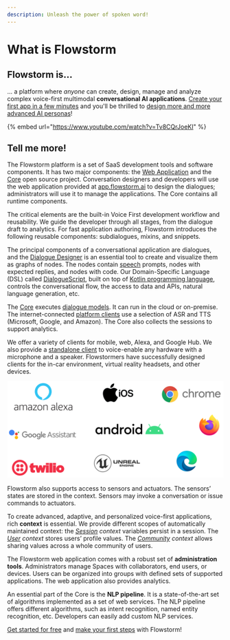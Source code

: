 ```yaml
---
description: Unleash the power of spoken word!
---
```


# What is Flowstorm

## **Flowstorm is...**

... a platform where _anyone_ can create, design, manage and analyze complex voice-first multimodal **conversational AI applications**. [Create your first app in a few minutes](quick-start.md) and you'll be thrilled to [design more and more advanced AI personas]()!

{% embed url="https://www.youtube.com/watch?v=Tv8CQrJoeKI" %}

## Tell me more!

The Flowstorm platform is a set of SaaS development tools and software components. It has two major components: the [Web Application](app/welcome.md) and the [Core](core/about-project.md) open source project. Conversation designers and developers will use the web application provided at [app.flowstorm.ai](https://app.flowstorm.ai/) to design the dialogues; administrators will use it to manage the applications. The Core contains all runtime components.

The critical elements are the built-in Voice First development workflow and reusability. We guide the developer through all stages, from the dialogue draft to analytics. For fast application authoring, Flowstorm introduces the following reusable components: subdialogues, mixins, and snippets.

The principal components of a conversational application are dialogues, and the [Dialogue Designer](app/space/design/dialogue-designer.md) is an essential tool to create and visualize them as graphs of nodes. The nodes contain [speech](model/dialogue-model-coding/basic-use-cases/speech-output.md) prompts, nodes with expected replies, and nodes with code. Our Domain-Specific Language \(DSL\) called [DialogueScript](model/dialoguescript/), built on top of [Kotlin programming language](https://kotlinlang.org/), controls the conversational flow, the access to data and APIs, natural language generation, etc.

The [Core](core/about-project.md) executes [dialogue models](model/dialogue-model-coding/building-blocks/dialogue-model.md). It can run in the cloud or on-premise. The internet-connected [platform clients](clients/introduction.md) use a selection of ASR and TTS \(Microsoft, Google, and Amazon\). The Core also collects the sessions to support analytics.

We offer a variety of clients for mobile, web, Alexa, and Google Hub. We also provide a [standalone client](clients/standalone/) to voice-enable any hardware with a microphone and a speaker. Flowstormers have successfully designed clients for the in-car environment, virtual reality headsets, and other devices. 

![](.gitbook/assets/image%20%287%29.png)

Flowstorm also supports access to sensors and actuators. The sensors’ states are stored in the context. Sensors may invoke a conversation or issue commands to actuators.

To create advanced, adaptive, and personalized voice-first applications, rich **context** is essential. We provide different scopes of automatically maintained context: the [_Session_](model/dialogue-model-coding/context-scopes/session.md) _context_ variables persist in a session. The [_User_](model/dialogue-model-coding/context-scopes/user.md) _context_ stores users’ profile values. The [_Community_](model/dialogue-model-coding/context-scopes/community.md) _context_ allows sharing values across a whole community of users.

The Flowstorm web application comes with a robust set of **administration tools**. Administrators manage Spaces with collaborators, end users, or devices. Users can be organized into groups with defined sets of supported applications. The web application also provides analytics. 

An essential part of the Core is the **NLP pipeline**. It is a state-of-the-art set of algorithms implemented as a set of web services. The NLP pipeline offers different algorithms, such as intent recognition, named entity recognition, etc. Developers can easily add custom NLP services.

[Get started for free](https://app.flowstorm.ai/) and [make your first steps](quick-start.md) with Flowstorm!

